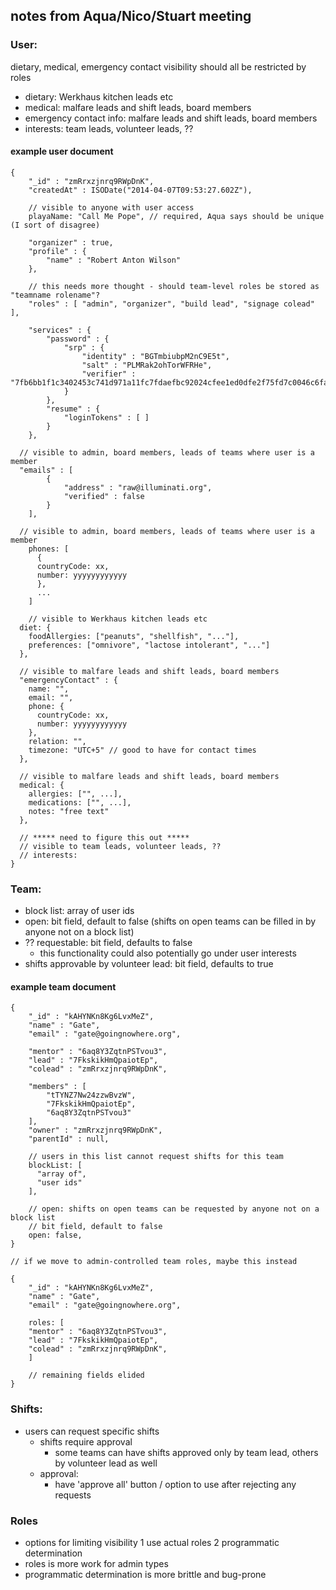 ## notes from Aqua/Nico/Stuart meeting

### User: 
dietary, medical, emergency contact visibility should all be restricted by roles

- dietary: Werkhaus kitchen leads etc
- medical: malfare leads and shift leads, board members
- emergency contact info: malfare leads and shift leads, board members
- interests: team leads, volunteer leads, ?? 

#### example user document
    {
    	"_id" : "zmRrxzjnrq9RWpDnK",
    	"createdAt" : ISODate("2014-04-07T09:53:27.602Z"),
    	
    	// visible to anyone with user access
    	playaName: "Call Me Pope", // required, Aqua says should be unique (I sort of disagree)
    	
    	"organizer" : true,
    	"profile" : {
    		"name" : "Robert Anton Wilson"
    	},
    	
    	// this needs more thought - should team-level roles be stored as "teamname rolename"? 
    	"roles" : [ "admin", "organizer", "build lead", "signage colead" ],
    	
    	"services" : {
    		"password" : {
    			"srp" : {
    				"identity" : "BGTmbiubpM2nC9E5t",
    				"salt" : "PLMRak2ohTorWFRHe",
    				"verifier" : "7fb6bb1f1c3402453c741d971a11fc7fdaefbc92024cfee1ed0dfe2f75fd7c0046c6faf92ed209dc8fd7bb6d5fe6c5ec757f9fa6a935461f3b85c2444a24996f8330fce4c85089ec7cda359051367f67663aa890fe195eed45eae574e49aab292be2e6af2287f7237df99ba3c46f4989f1d0cc317eb38a9858a76e2aab14f5df"
    			}
    		},
    		"resume" : {
    			"loginTokens" : [ ]
    		}
    	},
      
      // visible to admin, board members, leads of teams where user is a member
      "emails" : [
    		{
    			"address" : "raw@illuminati.org",
    			"verified" : false
    		}
    	],
    	
      // visible to admin, board members, leads of teams where user is a member
    	phones: [
    	  {
          countryCode: xx,
          number: yyyyyyyyyyyy
    	  }, 
    	  ...
    	]
    	
    	// visible to Werkhaus kitchen leads etc
      diet: {
        foodAllergies: ["peanuts", "shellfish", "..."],
        preferences: ["omnivore", "lactose intolerant", "..."]
      },
      
      // visible to malfare leads and shift leads, board members
      "emergencyContact" : {
        name: "",
        email: "",
        phone: {
          countryCode: xx,
          number: yyyyyyyyyyyy      
        },
        relation: "",
        timezone: "UTC+5" // good to have for contact times 
      },
      
      // visible to malfare leads and shift leads, board members
      medical: {
        allergies: ["", ...],
        medications: ["", ...],
        notes: "free text"
      },
      
      // ***** need to figure this out *****
      // visible to team leads, volunteer leads, ?? 
      // interests: 
    }


### Team: 

- block list: array of user ids
- open: bit field, default to false (shifts on open teams can be filled in by anyone not on a block list)
- ?? requestable: bit field, defaults to false
  - this functionality could also potentially go under user interests
- shifts approvable by volunteer lead: bit field, defaults to true 

#### example team document 
    {
    	"_id" : "kAHYNKn8Kg6LvxMeZ",
    	"name" : "Gate",
    	"email" : "gate@goingnowhere.org",
    	
    	"mentor" : "6aq8Y3ZqtnPSTvou3",
    	"lead" : "7FkskikHmQpaiotEp",
    	"colead" : "zmRrxzjnrq9RWpDnK",
    	
    	"members" : [
    		"tTYNZ7Nw24zzwBvzW",
    		"7FkskikHmQpaiotEp",
    		"6aq8Y3ZqtnPSTvou3"
    	],
    	"owner" : "zmRrxzjnrq9RWpDnK",
    	"parentId" : null, 
    
    	// users in this list cannot request shifts for this team
    	blockList: [
    	  "array of", 
    	  "user ids"
    	],
    	
    	// open: shifts on open teams can be requested by anyone not on a block list
    	// bit field, default to false 
    	open: false, 
    }
    
    // if we move to admin-controlled team roles, maybe this instead
    
    {
    	"_id" : "kAHYNKn8Kg6LvxMeZ",
    	"name" : "Gate",
    	"email" : "gate@goingnowhere.org",
    	
    	roles: [
      	"mentor" : "6aq8Y3ZqtnPSTvou3",
      	"lead" : "7FkskikHmQpaiotEp",
      	"colead" : "zmRrxzjnrq9RWpDnK",
    	]
    	
    	// remaining fields elided
    }


### Shifts: 

- users can request specific shifts
  - shifts require approval 
    - some teams can have shifts approved only by team lead, others by volunteer lead as well
  - approval: 
    - have 'approve all' button / option to use after rejecting any requests 

### Roles

- options for limiting visibility
  1 use actual roles
  2 programmatic determination 
- roles is more work for admin types
- programmatic determination is more brittle and bug-prone 

